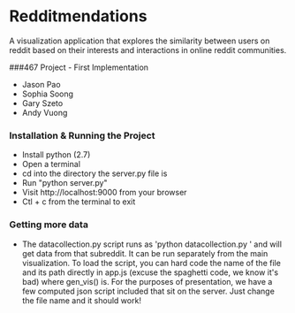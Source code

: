 # Redditmendations

A visualization application that explores the similarity between users on reddit based on their interests
and interactions in online reddit communities.

###467 Project - First Implementation

- Jason Pao
- Sophia Soong
- Gary Szeto
- Andy Vuong

### Installation & Running the Project
- Install python (2.7)
- Open a terminal
- cd into the directory the server.py file is
- Run "python server.py"
- Visit http://localhost:9000 from your browser
- Ctl + c from the terminal to exit

### Getting more data
- The datacollection.py script runs as 'python datacollection.py <subreddit-name>' and will get data from that subreddit. It can be run separately from the main visualization. To load the script, you can hard code the name of
the file and its path directly in app.js (excuse the spaghetti code, we know it's bad) where gen_vis() is. For the purposes of presentation, we have a few computed json script included that sit on the server. Just change the file name and it should work!

